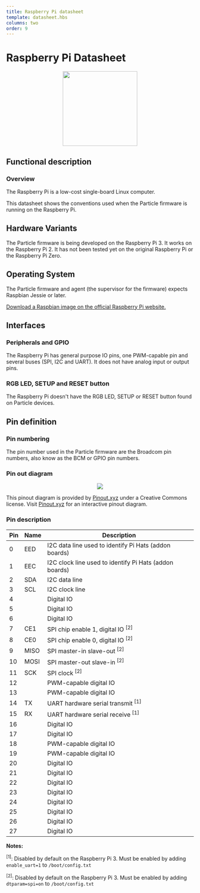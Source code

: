 ```yaml
---
title: Raspberry Pi datasheet
template: datasheet.hbs
columns: two
order: 9
---
```


# Raspberry Pi Datasheet

<div align=center><img src="/assets/images/raspberry-pi.svg" width=200></div>

## Functional description

### Overview

The Raspberry Pi is a low-cost single-board Linux computer.

This datasheet shows the conventions used when the Particle firmware is running on the Raspberry Pi.

## Hardware Variants

The Particle firmware is being developed on the Raspberry Pi 3. It works on the Raspberry Pi 2. It has not been tested yet on the original Raspberry Pi or the Raspberry Pi Zero.

## Operating System

The Particle firmware and agent (the supervisor for the firmware) expects Raspbian Jessie or later.

[Download a Raspbian image on the official Raspberry Pi website.](https://www.raspberrypi.org/downloads/raspbian/)

## Interfaces

### Peripherals and GPIO

The Raspberry Pi has general purpose IO pins, one PWM-capable pin and
several buses (SPI, I2C and UART). It does not have analog input or
output pins.

### RGB LED, SETUP and RESET button

The Raspberry Pi doesn't have the RGB LED, SETUP or RESET button found on Particle devices.

## Pin definition

### Pin numbering

The pin number used in the Particle firmware are the Broadcom pin numbers, also know as the BCM or GPIO pin numbers.

### Pin out diagram

<div align=center><a href="http://pinout.xyz"><img src="/assets/images/raspberry-pi-pinout.png"></a></div>

This pinout diagram is provided by [Pinout.xyz](http://pinout.xyz/)
under a Creative Commons license. Visit [Pinout.xyz](http://pinout.xyz/) for an interactive pinout diagram.

### Pin description

| Pin | Name | Description |
|-----|------|-------------|
| 0 | EED | I2C data line used to identify Pi Hats (addon boards)
| 1 | EEC | I2C clock line used to identify Pi Hats (addon boards)
| 2 | SDA | I2C data line
| 3 | SCL | I2C clock line
| 4 | | Digital IO
| 5 | | Digital IO
| 6 | | Digital IO
| 7 | CE1 | SPI chip enable 1, digital IO <sup>[2]</sup>
| 8 | CE0 | SPI chip enable 0, digital IO <sup>[2]</sup>
| 9 | MISO | SPI master-in slave-out <sup>[2]</sup>
| 10 | MOSI | SPI master-out slave-in <sup>[2]</sup>
| 11 | SCK | SPI clock <sup>[2]</sup>
| 12 | | PWM-capable digital IO
| 13 | | PWM-capable digital IO
| 14 | TX | UART hardware serial transmit <sup>[1]</sup>
| 15 | RX | UART hardware serial receive <sup>[1]</sup>
| 16 | | Digital IO
| 17 | | Digital IO
| 18 | | PWM-capable digital IO
| 19 | | PWM-capable digital IO
| 20 | | Digital IO
| 21 | | Digital IO
| 22 | | Digital IO
| 23 | | Digital IO
| 24 | | Digital IO
| 25 | | Digital IO
| 26 | | Digital IO
| 27 | | Digital IO

**Notes:**

<sup>[1]</sup>: Disabled by default on the Raspberry Pi 3. Must be enabled by adding `enable_uart=1` to `/boot/config.txt`

<sup>[2]</sup>: Disabled by default on the Raspberry Pi 3. Must be enabled by adding `dtparam=spi=on` to `/boot/config.txt`
